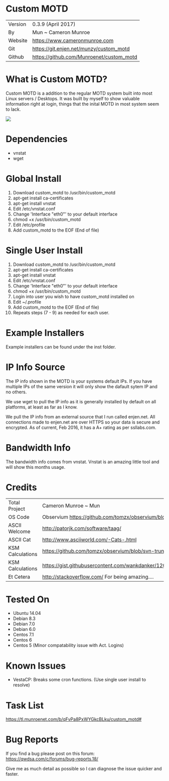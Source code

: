 # Custom MOTD
| | |
| ---- | ---- |
| Version | 0.3.9 (April 2017)|
| By | Mun ~ Cameron Munroe |
| Website | https://www.cameronmunroe.com |
| Git | https://git.enjen.net/munzy/custom_motd |
| Github | https://github.com/Munroenet/custom_motd |


# What is Custom MOTD?
Custom MOTD is a addition to the regular MOTD system built into most Linux servers / Desktops. It was built by myself to show valuable information right at login, things that the inital MOTD in most system seem to lack. 

![](https://www.cameronmunroe.com/u/2016-02-14_23-31-48.png)


# Dependencies

  - vnstat
  - wget  

# Global Install

1. Download custom_motd to /usr/bin/custom_motd
2. apt-get install ca-certificates
3. apt-get install vnstat
4. Edit /etc/vnstat.conf
5. Change 'Interface "eth0"' to your default interface
6. chmod +x /usr/bin/custom_motd
7. Edit /etc/profile
8. Add custom_motd to the EOF (End of file)

# Single User Install

1. Download custom_motd to /usr/bin/custom_motd
2. apt-get install ca-certificates
3. apt-get install vnstat
4. Edit /etc/vnstat.conf
5. Change 'Interface "eth0"' to your default interface
6. chmod +x /usr/bin/custom_motd
7. Login into user you wish to have custom_motd installed on
8. Edit ~/.profile
9. Add custom_motd to the EOF (End of file)
10. Repeats steps (7 - 9) as needed for each user. 

# Example Installers

Example installers can be found under the inst folder. 

# IP Info Source

The IP info shown in the MOTD is your systems default IPs. If you have multiple IPs of the same version it will only show the dafault sytem IP and no others. 

We use wget to pull the IP info as it is generally installed by default on all platforms, at least as far as I know. 

We pull the IP info from an external source that I run called enjen.net. All connections made to enjen.net are over HTTPS so your data is secure and encrypted. As of current, Feb 2016, it has a A+ rating as per ssllabs.com. 

# Bandwidth Info

The bandwidth info comes from vnstat. Vnstat is an amazing little tool and will show this months usage. 

# Credits

| | |
| ---- | ---- |
| Total Project | Cameron Munroe ~ Mun |
| OS Code | Observium https://github.com/tomzx/observium/blob/svn-trunk/scripts/distro |
| ASCII Welcome | http://patorjk.com/software/taag/ |
| ASCII Cat | http://www.asciiworld.com/-Cats-.html |
| KSM Calculations | https://github.com/tomzx/observium/blob/svn-trunk/scripts/agent-local/ksm |
| KSM Calculations | https://gist.githubusercontent.com/wankdanker/1206923/raw/73d864c438022ba8c92381f3eddf61bac6163b9f/ksmstat |
| Et Cetera | http://stackoverflow.com/ For being amazing.... |

# Tested On
   - Ubuntu 14.04
   - Debian 8.3
   - Debian 7.0
   - Debian 6.0
   - Centos 7.1
   - Centos 6
   - Centos 5 (Minor compatability issue with Act. Logins)
   
# Known Issues
   - VestaCP: Breaks some cron functions. (Use single user install to resolve)
   
# Task List
 
 https://tl.munroenet.com/b/qFvPa8PxWYGkcBLku/custom_motd#
 
# Bug Reports
 If you find a bug please post on this forum: https://qwdsa.com/c/forums/bug-reports.18/
 
 Give me as much detail as possible so I can diagnose the issue quicker and faster.